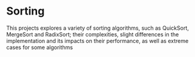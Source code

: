 # Sorting

This projects explores a variety of sorting algorithms, such as QuickSort, MergeSort and RadixSort; their complexities, slight differences in the implementation and its impacts on their performance, as well as extreme cases for some algorithms
